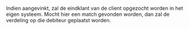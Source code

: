 Indien aangevinkt, zal de eindklant van de client opgezocht worden in het eigen systeem. Mocht hier een match gevonden worden, dan zal de verdeling op die debiteur geplaatst worden.